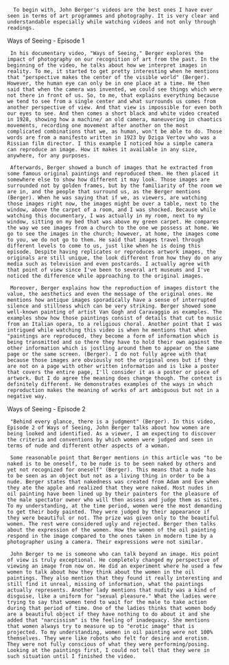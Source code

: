       To begin with, John Berger's videos are the best ones I have ever seen in terms of art programmes and photography. It is very clear and understandable especially while watching videos and not only through readings. 

Ways of Seeing - Episode 1

     In his documentary video, "Ways of Seeing," Berger explores the impact of photography on our recognition of art from the past. In the beginning of the video, he talks about how we interpret images in reality. To me, it started to get pretty interesting when he mentions that "perspective makes the center of the visible world" (Berger). However, the human eye can only be in one place at a time. He then said that when the camera was invented, we could see things which were not there in front of us. So, to me, that explains everything because we tend to see from a single center and what surrounds us comes from another perspective of view. And that view is impossible for even both our eyes to see. And then comes a short black and white video created in 1928, showing how a machine/ an old camera, maneuvering in chaotics movements, recording one movement after another on the most complicated combinations that we, as human, won't be able to do. Those words are from a manifesto written in 1923 by Dziga Vertov who was a Rissian film director. I this example I noticed how a simple camera can reproduce an image. How it makes it available in any size, anywhere, for any purposes. 

     Afterwards, Berger showed a bunch of images that he extracted from some famous original paintings and reproduced them. He then placed it somewhere else to show how different it may look. Those images are surrounded not by golden frames, but by the familiarity of the room we are in, and the people that surround us, as the Berger mentions (Berger). When he was saying that if we, as viewers, are watching those images right now, the images might be over a table, next to the window, above the carpet of a room, and I was shocked. Because while watching this documentary, I was actually in my room, next to my window, sitting on my bed that was above my green carpet. He compares the way we see images from a church to the one we possess at home. We go to see the images in the church; however, at home, the images come to you, we do not go to them. He said that images travel through different levels to come to us, just like when he is doing this episode. Despite having replicates or reproduces artwork images, the originals are still unique, the look different from how they do on any media such as television and even postcards. I actually agree with that point of view since I've been to several art museums and I've noticed the difference while approaching to the original images.

     Moreover, Berger explains how the reproduction of images distort the value, the aesthetics and even the message of the original ones. He mentions how antique images sporadically have a sense of interrupted silence and stillness which can be very striking. Berger showed some well-known painting of artist Van Gogh and Caravaggio as examples. The examples show how those paintings consist of details that cut to music from an Italian opera, to a religious choral. Another point that I was intrigued while watching this video is when he mentions that when "paintings are reproduced, they become a form of information which is being transmitted and so there they have to hold their own against the other information which is jostling around them to appear on the same page or the same screen. (Berger). I do not fully agree with that because those images are obviously not the original ones but if they are not on a page with other written information and is like a poster that covers the entire page, I'll consider it as a poster or piece of artwork. But I do agree the meaning does change though. The context is definitely different. He demonstrates examples of the ways in which reproduction makes the meaning of works of art ambiguous but not in a negative way. 

Ways of Seeing - Episode 2

     "Behind every glance, there is a judgment" (Berger). In this video, Episode 2 of Ways of Seeing, John Berger talks about how women are being looked and identified. As a viewer, I am expecting to discover the criteria and conventions by which women were judged and seen in terms of nude and different other aspects of a woman. 

     Some reasonable point that Berger mentions in this article was "to be naked is to be oneself, to be nude is to be seen naked by others and yet not recognized for oneself" (Berger). This means that a nude has to be seen as an object but not as a living thing in order to be a nude. Berger states that nakedness was created from Adam and Eve when they ate the apple and realized that they were naked. Most nudes in oil painting have been lined up by their painters for the pleasure of the male spectator owner who will then assess and judge them as sites. To my understanding, at the time period, women were the most demanding to get their body painted. They were judged by their appearance if they were beautiful or not. The prize was given only to the beautiful women. The rest were considered ugly and rejected. Berger then talks about the expression of the women. How the women of the oil painting respond in the image compared to the ones taken in modern time by a photographer using a camera. Their expressions were not similar. 

     John Berger to me is someone who can talk beyond an image. His point of view is truly exceptional. He completely changed my perspective of viewing an image from now on. He did an experiment where he used a few women to talk about how they think about the women in the oil paintings. They also mention that they found it really interesting and still find it unreal, missing of information, what the paintings actually represents. Another lady mentions that nudity was a kind of disguise, like a uniform for "sexual pleasure." What the ladies were trying to say that women tend to wait for the male to take action during that period of time. One of the ladies thinks that women body are a beautiful object if they have nothing to do about it and she added that "narcissism" is the feeling of inadequacy. She mentions that women always try to measure up to "erotic image" that is projected. To my understanding, women in oil painting were not 100% themselves. They were like robots who felt for desire and erotism. They were not fully conscious of what they were performing/posing. Looking at the paintings first, I could not tell that they were in such situation until I finished the video. 
